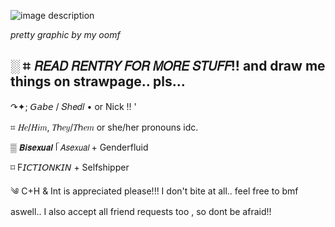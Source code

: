 ![image description](https://files.catbox.moe/o347fw.png) 

*pretty graphic by my oomf*

░ ⌗ 𝘙𝘌𝘈𝘋 𝘙𝘌𝘕𝘛𝘙𝘠 𝘍𝘖𝘙 𝘔𝘖𝘙𝘌 𝘚𝘛𝘜𝘍𝘍!! and draw me things on strawpage.. pls...
- 
↷✦; 𝘎𝘢𝘣𝘦 / 𝑆ℎ𝑒𝑑𝑙 • or Nick !! ' 

⌗ 𝐻𝑒/𝐻𝑖𝑚, 𝑇ℎ𝑒𝑦/𝑇ℎ𝑒𝑚 or she/her pronouns idc.

▒  𝘽𝙞𝙨𝙚𝙭𝙪𝙖𝙡 ᥬ 𝘈𝘴𝘦𝘹𝘶𝘢𝘭 + Genderfluid 

⌑ F𝘐𝘊𝘛𝘐𝘖𝘕𝘒𝘐𝘕 + Selfshipper

༄ C+H & Int is appreciated please!!! I don't bite at all.. feel free to bmf aswell.. I also accept all friend requests too , so dont be afraid!! 
